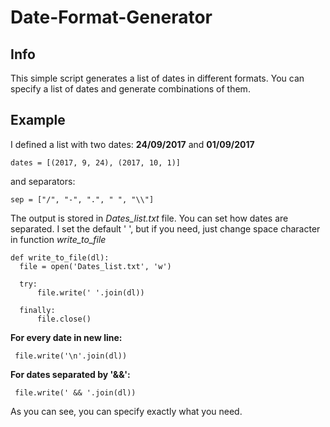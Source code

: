 # Date-Format-Generator

## Info

This simple script generates a list of dates in different formats. You can specify a list of dates and generate combinations of them.

## Example

 I defined a list with two dates: **24/09/2017** and **01/09/2017**
    
    dates = [(2017, 9, 24), (2017, 10, 1)]

and separators:

    sep = ["/", "-", ".", " ", "\\"]

The output is stored in *Dates_list.txt* file. You can set how dates are separated. I set the default ' ', but if you need, just change space character in function *write_to_file*
    
    def write_to_file(dl):
      file = open('Dates_list.txt', 'w')

      try:
          file.write(' '.join(dl))
        
      finally:
          file.close()

**For every date in new line:**
     
     file.write('\n'.join(dl))

**For dates separated by '&&':**
      
     file.write(' && '.join(dl))
    
As you can see, you can specify exactly what you need.
